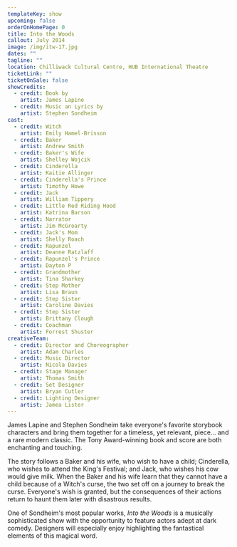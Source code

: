 ```yaml
---
templateKey: show
upcoming: false
orderOnHomePage: 0
title: Into the Woods
callout: July 2014
image: /img/itw-17.jpg
dates: ""
tagline: ""
location: Chilliwack Cultural Centre, HUB International Theatre
ticketLink: ""
ticketOnSale: false
showCredits:
  - credit: Book by
    artist: James Lapine
  - credit: Music an Lyrics by
    artist: Stephen Sondheim
cast:
  - credit: Witch
    artist: Emily Hamel-Brisson
  - credit: Baker
    artist: Andrew Smith
  - credit: Baker's Wife
    artist: Shelley Wojcik
  - credit: Cinderella
    artist: Kaitie Allinger
  - credit: Cinderella's Prince
    artist: Timothy Howe
  - credit: Jack
    artist: William Tippery
  - credit: Little Red Riding Hood
    artist: Katrina Barson
  - credit: Narrator
    artist: Jim McGroarty
  - credit: Jack's Mom
    artist: Shelly Roach
  - credit: Rapunzel
    artist: Deanne Ratzlaff
  - credit: Rapunzel's Prince
    artist: Dayton P
  - credit: Grandmother
    artist: Tina Sharkey
  - credit: Step Mother
    artist: Lisa Braun
  - credit: Step Sister
    artist: Caroline Davies
  - credit: Step Sister
    artist: Brittany Clough
  - credit: Coachman
    artist: Forrest Shuster
creativeTeam:
  - credit: Director and Choreographer
    artist: Adam Charles
  - credit: Music Director
    artist: Nicola Davies
  - credit: Stage Manager
    artist: Thomas Smith
  - credit: Set Designer
    artist: Bryan Cutler
  - credit: Lighting Designer
    artist: Jamea Lister
---
```

James Lapine and Stephen Sondheim take everyone's favorite storybook characters and bring them together for a timeless, yet relevant, piece... and a rare modern classic. The Tony Award-winning book and score are both enchanting and touching.

The story follows a Baker and his wife, who wish to have a child; Cinderella, who wishes to attend the King's Festival; and Jack, who wishes his cow would give milk. When the Baker and his wife learn that they cannot have a child because of a Witch's curse, the two set off on a journey to break the curse. Everyone's wish is granted, but the consequences of their actions return to haunt them later with disastrous results.

One of Sondheim's most popular works, *Into the Woods* is a musically sophisticated show with the opportunity to feature actors adept at dark comedy. Designers will especially enjoy highlighting the fantastical elements of this magical word.